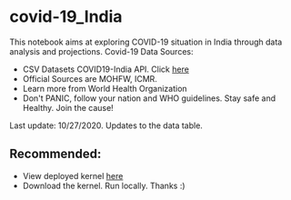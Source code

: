 # covid-19_India

This notebook aims at exploring COVID-19 situation in India through data analysis and projections.
Covid-19 Data Sources:
- CSV Datasets COVID19-India API. Click [here](https://api.covid19india.org/documentation/csv/)
- Official Sources are MOHFW, ICMR.
- Learn more from World Health Organization
- Don't PANIC, follow your nation and WHO guidelines. Stay safe and Healthy. Join the cause!

Last update: 10/27/2020. Updates to the data table.


## Recommended:
- View deployed kernel [here](https://www.kaggle.com/udit1907/indian-pandemic-2020-how-bad-is-it/notebook)
- Download the kernel. Run locally. Thanks :)
